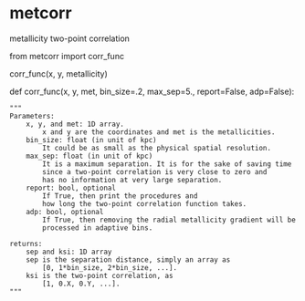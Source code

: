 # metcorr
metallicity two-point correlation


from metcorr import corr_func

corr_func(x, y, metallicity)


def corr_func(x, y, met,
              bin_size=.2, max_sep=5., report=False, adp=False):
              
    """
    Parameters:
        x, y, and met: 1D array.
            x and y are the coordinates and met is the metallicities.
        bin_size: float (in unit of kpc)
            It could be as small as the physical spatial resolution.
        max_sep: float (in unit of kpc)
            It is a maximum separation. It is for the sake of saving time
            since a two-point correlation is very close to zero and
            has no information at very large separation.
        report: bool, optional
            If True, then print the procedures and
            how long the two-point correlation function takes.
        adp: bool, optional
            If True, then removing the radial metallicity gradient will be
            processed in adaptive bins.
    
    returns:
        sep and ksi: 1D array
        sep is the separation distance, simply an array as
            [0, 1*bin_size, 2*bin_size, ...].
        ksi is the two-point correlation, as
            [1, 0.X, 0.Y, ...].
    """
